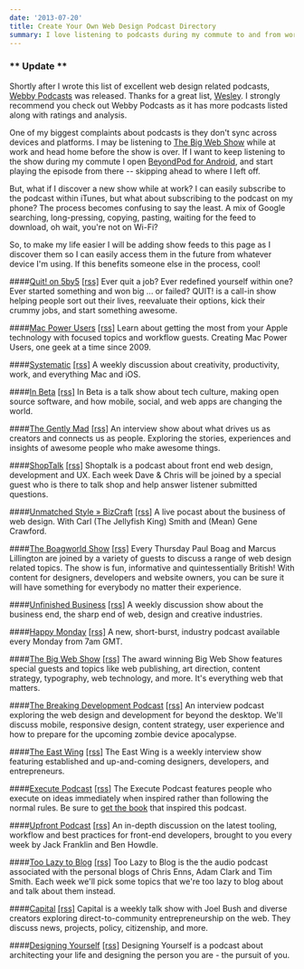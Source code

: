 ```yaml
---
date: '2013-07-20'
title: Create Your Own Web Design Podcast Directory
summary: I love listening to podcasts during my commute to and from work. And I love finding new podcasts. But there isn't an up-to-date podcast directory that I rely on to discover new shows. Hence, create your own.
---
```


<div class="notice general">
<h3>** Update **</h3>
<p>Shortly after I wrote this list of excellent web design related podcasts, <a href="http://webbypodcasts.co.uk/">Webby Podcasts</a> was released. Thanks for a great list, <a href="http://twitter.com/wesleyburden">Wesley</a>. I strongly recommend you check out Webby Podcasts as it has more podcasts listed along with ratings and analysis.</p>
</div>

One of my biggest complaints about podcasts is they don't sync across devices and platforms. I may be listening to [The Big Web Show](http://5by5.tv/bigwebshow) while at work and head home before the show is over. If I want to keep listening to the show during my commute I open [BeyondPod for Android](http://www.beyondpod.com/Android/), and start playing the episode from there -- skipping ahead to where I left off.

But, what if I discover a new show while at work? I can easily subscribe to the podcast within iTunes, but what about subscribing to the podcast on my phone? The process becomes confusing to say the least. A mix of Google searching, long-pressing, copying, pasting, waiting for the feed to download, oh wait, you're not on Wi-Fi?

So, to make my life easier I will be adding show feeds to this page as I discover them so I can easily access them in the future from whatever device I'm using. If this benefits someone else in the process, cool!

####[Quit! on 5by5](http://5by5.tv/quit) [[rss]](http://feeds.5by5.tv/quit)</h3>
Ever quit a job? Ever redefined yourself within one? Ever started something and won big ... or failed? QUIT! is a call-in show helping people sort out their lives, reevaluate their options, kick their crummy jobs, and start something awesome.

####[Mac Power Users](http://5by5.tv/mpu) [[rss]](http://feeds.feedburner.com/macpowerusers)
Learn about getting the most from your Apple technology with focused topics and workflow guests. Creating Mac Power Users, one geek at a time since 2009.

####[Systematic](http://5by5.tv/systematic) [[rss]](http://feeds.5by5.tv/systematic)
A weekly discussion about creativity, productivity, work, and everything Mac and iOS.

####[In Beta](http://5by5.tv/inbeta) [[rss]](http://feeds.5by5.tv/inbeta)
In Beta is a talk show about tech culture, making open source software, and how mobile, social, and web apps are changing the world.

####[The Gently Mad](http://thegentlymad.com/) [[rss]](http://feeds.feedburner.com/TheGentlyMad)
An interview show about what drives us as creators and connects us as people. Exploring the stories, experiences and insights of awesome people who make awesome things.

####[ShopTalk](http://shoptalkshow.com/) [[rss]](http://shoptalkshow.com/feed/podcast/)
Shoptalk is a podcast about front end web design, development and UX. Each week Dave & Chris will be joined by a special guest who is there to talk shop and help answer listener submitted questions.

####[Unmatched Style » BizCraft](http://unmatchedstyle.com/bizcraft) [[rss]](http://feeds.feedburner.com/bizcraft)
A live pocast about the business of web design. With Carl (The Jellyfish King) Smith and (Mean) Gene Crawford.

####[The Boagworld Show](http://boagworld.com/) [[rss]](http://feeds.feedburner.com/boagworldpodcast/)
Every Thursday Paul Boag and Marcus Lillington are joined by a variety of guests to discuss a range of web design related topics. The show is fun, informative and quintessentially British! With content for designers, developers and website owners, you can be sure it will have something for everybody no matter their experience.

####[Unfinished Business](http://unfinished.bz/) [[rss]](http://feeds.feedburner.com/buzzsprout/uJEz)
A weekly discussion show about the business end, the sharp end of web, design and creative industries.

####[Happy Monday](http://happymondaypodcast.com/) [[rss]](https://www.buzzsprout.com/8190.rss)
A new, short-burst, industry podcast available every Monday from 7am GMT.

####[The Big Web Show](http://5by5.tv/bigwebshow) [[rss]](http://feeds.5by5.tv/bigwebshow)
The award winning Big Web Show features special guests and topics like web publishing, art direction, content strategy, typography, web technology, and more. It's everything web that matters.

####[The Breaking Development Podcast](http://fsm.bdconf.com/podcast) [[rss]](http://fsm.bdconf.com/podcast/rss)
An interview podcast exploring the web design and development for beyond the desktop. We'll discuss mobile, responsive design, content strategy, user experience and how to prepare for the upcoming zombie device apocalypse.

####[The East Wing](http://theeastwing.net/) [[rss]](http://feeds.feedburner.com/eastwingpodcast)
The East Wing is a weekly interview show featuring established and up-and-coming designers, developers, and entrepreneurs.

####[Execute Podcast](http://theindustry.cc/category/podcast/) [[rss]](http://feeds.feedburner.com/ExecutePodcast)
The Execute Podcast features people who execute on ideas immediately when inspired rather than following the normal rules. Be sure to [get the book](http://executebook.com/) that inspired this podcast.

####[Upfront Podcast](http://upfrontpodcast.com/) [[rss]](http://upfrontpodcast.com/feed.xml)
An in-depth discussion on the latest tooling, workflow and best practices for front-end developers, brought to you every week by Jack Franklin and Ben Howdle.

####[Too Lazy to Blog](http://www.ssktn.com/category/tltb/) [[rss]](http://www.ssktn.com/category/tltb/feed/)
Too Lazy to Blog is the the audio podcast associated with the personal blogs of Chris Enns, Adam Clark and Tim Smith. Each week we'll pick some topics that we're too lazy to blog about and talk about them instead.

####[Capital](http://5by5.tv/capital) [[rss]](http://feeds.5by5.tv/capital)
Capital is a weekly talk show with Joel Bush and diverse creators exploring direct-to-community entrepreneurship on the web. They discuss news, projects, policy, citizenship, and more.

####[Designing Yourself](http://designingyourself.net/) [[rss]](http://designingyourself.net/?format=rss)
Designing Yourself is a podcast about architecting your life and designing the person you are - the pursuit of you.
